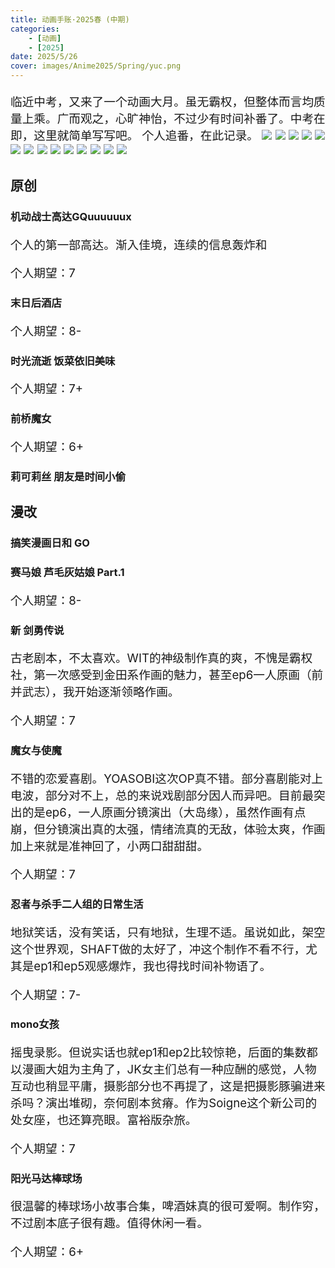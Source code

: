 ```yaml
---
title: 动画手账·2025春 (中期)
categories:
    - [动画]
    - [2025]
date: 2025/5/26
cover: images/Anime2025/Spring/yuc.png
---
```

临近中考，又来了一个动画大月。虽无霸权，但整体而言均质量上乘。广而观之，心旷神怡，不过少有时间补番了。中考在即，这里就简单写写吧。
个人追番，在此记录。
![](/images/Anime2025/Spring/List01.png)
![](/images/Anime2025/Spring/List02.png)
![](/images/Anime2025/Spring/List03.png)
![](/images/Anime2025/Spring/List04.png)
![](/images/Anime2025/Spring/List05.png)
![](/images/Anime2025/Spring/List06.png)
![](/images/Anime2025/Spring/List07.png)
![](/images/Anime2025/Spring/List08.png)
![](/images/Anime2025/Spring/List09.png)
![](/images/Anime2025/Spring/List10.png)
![](/images/Anime2025/Spring/List11.png)
![](/images/Anime2025/Spring/List12.png)
![](/images/Anime2025/Spring/List13.png)
![](/images/Anime2025/Spring/List14.png)
## 原创
### 机动战士高达GQuuuuuux
个人的第一部高达。渐入佳境，连续的信息轰炸和

个人期望：7
### 末日后酒店
个人期望：8-
### 时光流逝 饭菜依旧美味
个人期望：7+
### 前桥魔女
个人期望：6+
### 莉可莉丝 朋友是时间小偷
## 漫改
### 搞笑漫画日和 GO
### 赛马娘 芦毛灰姑娘 Part.1


个人期望：8-
### 新 剑勇传说
古老剧本，不太喜欢。WIT的神级制作真的爽，不愧是霸权社，第一次感受到金田系作画的魅力，甚至ep6一人原画（前并武志），我开始逐渐领略作画。

个人期望：7
### 魔女与使魔
不错的恋爱喜剧。YOASOBI这次OP真不错。部分喜剧能对上电波，部分对不上，总的来说戏剧部分因人而异吧。目前最突出的是ep6，一人原画分镜演出（大岛缘），虽然作画有点崩，但分镜演出真的太强，情绪流真的无敌，体验太爽，作画加上来就是准神回了，小两口甜甜甜。

个人期望：7
### 忍者与杀手二人组的日常生活
地狱笑话，没有笑话，只有地狱，生理不适。虽说如此，架空这个世界观，SHAFT做的太好了，冲这个制作不看不行，尤其是ep1和ep5观感爆炸，我也得找时间补物语了。

个人期望：7-
### mono女孩
摇曳录影。但说实话也就ep1和ep2比较惊艳，后面的集数都以漫画大姐为主角了，JK女主们总有一种应酬的感觉，人物互动也稍显平庸，摄影部分也不再提了，这是把摄影豚骗进来杀吗？演出堆砌，奈何剧本贫瘠。作为Soigne这个新公司的处女座，也还算亮眼。富裕版杂旅。

个人期望：7
### 阳光马达棒球场
很温馨的棒球场小故事合集，啤酒妹真的很可爱啊。制作穷，不过剧本底子很有趣。值得休闲一看。

个人期望：6+
<style>
    p {font-size: 14pt;}
    li:not(.article-tag-list-item, .aos-init, .aos-animate) {font-size: 14pt;}
    center {font-size: 16pt;}
</style>